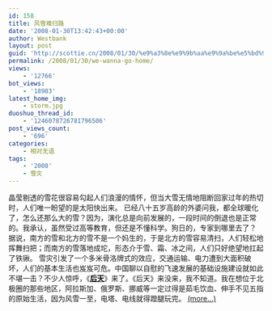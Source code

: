 ```yaml
---
id: 158
title: 风雪难归路
date: '2008-01-30T13:42:43+00:00'
author: Westbank
layout: post
guid: 'http://scottie.cn/2008/01/30/%e9%a3%8e%e9%9b%aa%e9%9a%be%e5%bd%92%e8%b7%af/'
permalink: /2008/01/30/we-wanna-go-home/
views:
    - '12766'
bot_views:
    - '18983'
latest_home_img:
    - storm.jpg
duoshuo_thread_id:
    - '1246078726781796506'
post_views_count:
    - '696'
categories:
    - 相对无语
tags:
    - '2008'
    - 雪灾
---
```


晶莹剔透的雪花很容易勾起人们浪漫的情怀，但当大雪无情地阻断回家过年的热切时，人们唯一盼望的是太阳快出来。 已经八十五岁高龄的外婆问我，都全球暖化了，怎么还那么大的雪？因为，演化总是向前发展的，一段时间的倒退也是正常的。我承认，虽然受过高等教育，但还是不懂科学。狗日的，专家到哪里去了？ 据说，南方的雪和北方的雪不是一个妈生的，于是北方的雪容易清扫，人们轻松地挥舞扫把；而南方的雪落地成坨，形态介于雪、霜、冰之间，人们只好绝望地扛起了铁锹。 雪灾引发了一个多米骨洛牌式的效应，交通运输、电力遭到大面积破坏，人们的基本生活也岌岌可危。中国聊以自慰的飞速发展的基础设施建设就如此不堪一击？不少人惊呼，《[**<span style="color: #000000;">后天</span>**](http://yule.sohu.com/hr/)》来了。《后天》来没来，我不知道。我在想位于北极圈的那些地区，阿拉斯加、俄罗斯、挪威等一定过得是茹毛饮血、伸手不见五指的原始生活，因为风雪一至，电塔、电线就得蹬腿玩完。 [<span aria-label="Continue reading 风雪难归路">(more…)</span>](http://farbank.net/2008/01/30/we-wanna-go-home/#more-158)